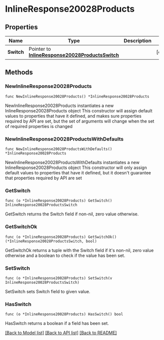 # InlineResponse20028Products

## Properties

Name | Type | Description | Notes
------------ | ------------- | ------------- | -------------
**Switch** | Pointer to [**InlineResponse20028ProductsSwitch**](InlineResponse20028ProductsSwitch.md) |  | [optional] 

## Methods

### NewInlineResponse20028Products

`func NewInlineResponse20028Products() *InlineResponse20028Products`

NewInlineResponse20028Products instantiates a new InlineResponse20028Products object
This constructor will assign default values to properties that have it defined,
and makes sure properties required by API are set, but the set of arguments
will change when the set of required properties is changed

### NewInlineResponse20028ProductsWithDefaults

`func NewInlineResponse20028ProductsWithDefaults() *InlineResponse20028Products`

NewInlineResponse20028ProductsWithDefaults instantiates a new InlineResponse20028Products object
This constructor will only assign default values to properties that have it defined,
but it doesn't guarantee that properties required by API are set

### GetSwitch

`func (o *InlineResponse20028Products) GetSwitch() InlineResponse20028ProductsSwitch`

GetSwitch returns the Switch field if non-nil, zero value otherwise.

### GetSwitchOk

`func (o *InlineResponse20028Products) GetSwitchOk() (*InlineResponse20028ProductsSwitch, bool)`

GetSwitchOk returns a tuple with the Switch field if it's non-nil, zero value otherwise
and a boolean to check if the value has been set.

### SetSwitch

`func (o *InlineResponse20028Products) SetSwitch(v InlineResponse20028ProductsSwitch)`

SetSwitch sets Switch field to given value.

### HasSwitch

`func (o *InlineResponse20028Products) HasSwitch() bool`

HasSwitch returns a boolean if a field has been set.


[[Back to Model list]](../README.md#documentation-for-models) [[Back to API list]](../README.md#documentation-for-api-endpoints) [[Back to README]](../README.md)


